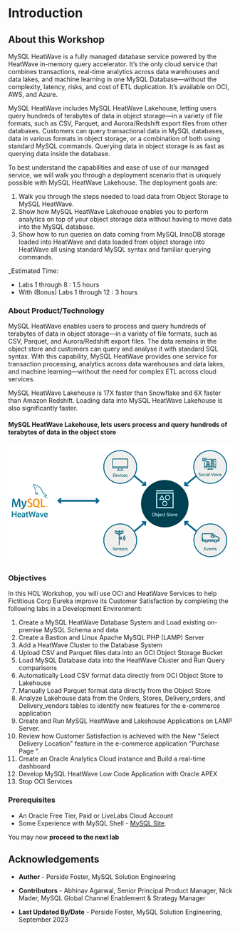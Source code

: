 # Introduction

## About this Workshop

MySQL HeatWave is a fully managed database service powered by the HeatWave in-memory query accelerator. It’s the only cloud service that combines transactions, real-time analytics across data warehouses and data lakes, and machine learning in one MySQL Database—without the complexity, latency, risks, and cost of ETL duplication. It’s available on OCI, AWS, and Azure.

MySQL HeatWave includes MySQL HeatWave Lakehouse, letting users query hundreds of terabytes of data in object storage—in a variety of file formats, such as CSV, Parquet, and Aurora/Redshift export files from other databases. Customers can query transactional data in MySQL databases, data in various formats in object storage, or a combination of both using standard MySQL commands. Querying data in object storage is as fast as querying data inside the database.

To best understand the capabilities and ease of use of our managed service, we
will walk you through a deployment scenario that is uniquely possible with MySQL
HeatWave Lakehouse. The deployment goals are:

1. Walk you through the steps needed to load data from Object Storage to MySQL HeatWave.
2. Show how MySQL HeatWave Lakehouse enables you to perform analytics on top of your object storage data without having to move data into the MySQL database.
3. Show how to run queries on data coming from MySQL InnoDB storage loaded into HeatWave and data loaded from object storage into HeatWave all using standard MySQL syntax and familiar querying commands.

_Estimated Time:
- Labs 1 through 8  : 1.5 hours
- With (Bonus) Labs 1 through 12 : 3 hours
### About Product/Technology


MySQL HeatWave enables users to process and query hundreds of terabytes of data in object storage—in a variety of file formats, such as CSV, Parquet, and Aurora/Redshift export files. The data remains in the object store and customers can query and analyse it with standard SQL syntax. With this capability, MySQL HeatWave provides one service for transaction processing, analytics across data warehouses and data lakes, and machine learning—without the need for complex ETL across cloud services.

MySQL HeatWave Lakehouse is 17X faster than Snowflake and 6X faster than Amazon Redshift. Loading data into MySQL HeatWave Lakehouse is also significantly faster.

#### MySQL HeatWave Lakehouse, lets users process and query hundreds of terabytes of data in the object store

  ![lakehouse diagram](./images/mysql-heatwave-lakehouse.png "MySQL HeatWave Lakehouse")

### Objectives

In this HOL Workshop, you will use OCI and HeatWave Services to help Fictitious Corp Eureka improve its Customer Satisfaction by completing the following labs in a Development Environment:

1. Create a MySQL HeatWave Database System and Load existing on-premise MySQL Schema and data
2. Create a Bastion and Linux Apache MySQL PHP (LAMP) Server
3. Add a HeatWave Cluster to the Database System
4. Upload CSV and Parquet files data into an OCI Object Storage Bucket
5. Load MySQL Database data into the HeatWave Cluster and Run Query comparisons
6. Automatically Load CSV format data directly from OCI Object Store to Lakehouse
7. Manually Load Parquet format data directly from the Object Store
8. Analyze Lakehouse  data from the Orders, Stores, Delivery\_orders, and Delivery\_vendors tables to identify new features for the e-commerce application
9. Create and Run MySQL HeatWave and Lakehouse Applications on LAMP Server.
10. Review how  Customer Satisfaction is achieved with the New "Select Delivery Location" feature in the e-commerce application "Purchase Page ".
11. Create an Oracle Analytics Cloud instance and Build a real-time dashboard
12. Develop MySQL HeatWave Low Code Application with Oracle APEX
13. Stop OCI Services

### Prerequisites

- An Oracle Free Tier, Paid or LiveLabs Cloud Account
- Some Experience with MySQL Shell - [MySQL Site](https://dev.MySQL.com/doc/MySQL-shell/8.0/en/).

You may now **proceed to the next lab**

## Acknowledgements

- **Author** - Perside Foster, MySQL Solution Engineering

- **Contributors** - Abhinav Agarwal, Senior Principal Product Manager, Nick Mader, MySQL Global Channel Enablement & Strategy Manager
- **Last Updated By/Date** - Perside Foster, MySQL Solution Engineering, September 2023

